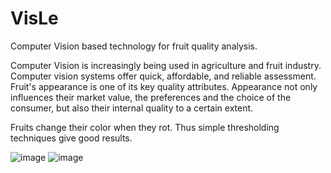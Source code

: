 # VisLe

Computer Vision based technology for fruit quality analysis.

Computer Vision is increasingly being used in agriculture and fruit industry. 
Computer vision systems offer quick, affordable, and reliable assessment. 
Fruit's appearance is one of its key quality attributes.
Appearance not only influences their market value, the preferences and the choice of the consumer, but also their internal quality to a certain extent. 

Fruits change their color when they rot.
Thus simple thresholding techniques give good results.

![image](https://user-images.githubusercontent.com/75874245/180984448-99cb9c4c-8e71-4897-a65c-9b8d30391585.png)
![image](https://user-images.githubusercontent.com/75874245/180984599-1f18a490-f18b-451a-a178-49e120073c2f.png)
